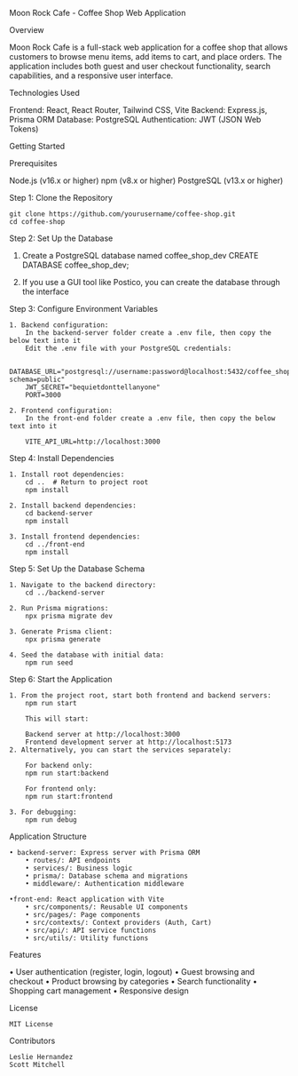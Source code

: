 Moon Rock Cafe - Coffee Shop Web Application

Overview

Moon Rock Cafe is a full-stack web application for a coffee shop that allows customers to browse menu items, add items to cart, and place orders. The application includes both guest and user checkout functionality, search capabilities, and a responsive user interface.

Technologies Used

Frontend: React, React Router, Tailwind CSS, Vite
Backend: Express.js, Prisma ORM
Database: PostgreSQL
Authentication: JWT (JSON Web Tokens)

Getting Started

Prerequisites

Node.js (v16.x or higher)
npm (v8.x or higher)
PostgreSQL (v13.x or higher)

Step 1: Clone the Repository

    git clone https://github.com/yourusername/coffee-shop.git
    cd coffee-shop

Step 2: Set Up the Database

1. Create a PostgreSQL database named coffee_shop_dev
    CREATE DATABASE coffee_shop_dev;

2. If you use a GUI tool like Postico, you can create the database through the interface

Step 3: Configure Environment Variables

    1. Backend configuration:
        In the backend-server folder create a .env file, then copy the below text into it
        Edit the .env file with your PostgreSQL credentials:

        DATABASE_URL="postgresql://username:password@localhost:5432/coffee_shop_dev?schema=public"
        JWT_SECRET="bequietdonttellanyone"
        PORT=3000

    2. Frontend configuration:
        In the front-end folder create a .env file, then copy the below text into it

        VITE_API_URL=http://localhost:3000

Step 4: Install Dependencies

    1. Install root dependencies:
        cd ..  # Return to project root
        npm install

    2. Install backend dependencies:
        cd backend-server
        npm install

    3. Install frontend dependencies:
        cd ../front-end
        npm install

Step 5: Set Up the Database Schema

    1. Navigate to the backend directory:
        cd ../backend-server

    2. Run Prisma migrations:
        npx prisma migrate dev

    3. Generate Prisma client:
        npx prisma generate

    4. Seed the database with initial data:
        npm run seed

Step 6: Start the Application

    1. From the project root, start both frontend and backend servers:
        npm run start

        This will start:

        Backend server at http://localhost:3000
        Frontend development server at http://localhost:5173
    2. Alternatively, you can start the services separately:

        For backend only:
        npm run start:backend

        For frontend only:
        npm run start:frontend

    3. For debugging:
        npm run debug

Application Structure

    • backend-server: Express server with Prisma ORM
        • routes/: API endpoints
        • services/: Business logic
        • prisma/: Database schema and migrations
        • middleware/: Authentication middleware
    
    •front-end: React application with Vite
        • src/components/: Reusable UI components
        • src/pages/: Page components
        • src/contexts/: Context providers (Auth, Cart)
        • src/api/: API service functions
        • src/utils/: Utility functions

Features

• User authentication (register, login, logout)
• Guest browsing and checkout
• Product browsing by categories
• Search functionality
• Shopping cart management
• Responsive design

License

    MIT License

Contributors

    Leslie Hernandez
    Scott Mitchell
    